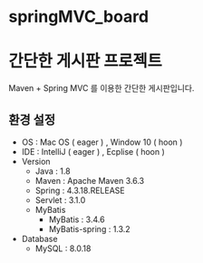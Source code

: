# springMVC_board

# 간단한 게시판 프로젝트 
Maven + Spring MVC 를 이용한 간단한 게시판입니다. 

## 환경 설정
  * OS : Mac OS ( eager ) , Window 10 ( hoon )
  * IDE : IntelliJ ( eager ) , Ecplise ( hoon ) 
  * Version
    * Java : 1.8
    * Maven : Apache Maven 3.6.3
    * Spring : 4.3.18.RELEASE
    * Servlet : 3.1.0
    * MyBatis
      * MyBatis : 3.4.6
      * MyBatis-spring : 1.3.2
  * Database
    * MySQL : 8.0.18

